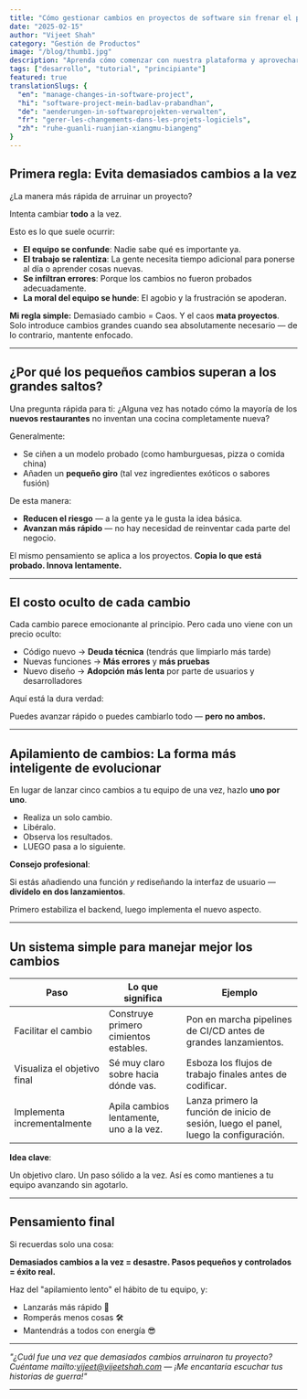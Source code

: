 ```yaml
---
title: "Cómo gestionar cambios en proyectos de software sin frenar el progreso"
date: "2025-02-15"
author: "Vijeet Shah"
category: "Gestión de Productos"
image: "/blog/thumb1.jpg"
description: "Aprenda cómo comenzar con nuestra plataforma y aprovechar al máximo sus funciones."
tags: ["desarrollo", "tutorial", "principiante"]
featured: true
translationSlugs: {
  "en": "manage-changes-in-software-project",
  "hi": "software-project-mein-badlav-prabandhan",
  "de": "aenderungen-in-softwareprojekten-verwalten",
  "fr": "gerer-les-changements-dans-les-projets-logiciels",
  "zh": "ruhe-guanli-ruanjian-xiangmu-biangeng"
}
---
```


## Primera regla: Evita demasiados cambios a la vez

¿La manera más rápida de arruinar un proyecto?

Intenta cambiar **todo** a la vez.

Esto es lo que suele ocurrir:

- **El equipo se confunde**: Nadie sabe qué es importante ya.
- **El trabajo se ralentiza**: La gente necesita tiempo adicional para ponerse al día o aprender cosas nuevas.
- **Se infiltran errores**: Porque los cambios no fueron probados adecuadamente.
- **La moral del equipo se hunde**: El agobio y la frustración se apoderan.

**Mi regla simple:** Demasiado cambio = Caos. Y el caos **mata proyectos**. Solo introduce cambios grandes cuando sea absolutamente necesario — de lo contrario, mantente enfocado.

---

## ¿Por qué los pequeños cambios superan a los grandes saltos?

Una pregunta rápida para ti: ¿Alguna vez has notado cómo la mayoría de los **nuevos restaurantes** no inventan una cocina completamente nueva?

Generalmente:

- Se ciñen a un modelo probado (como hamburguesas, pizza o comida china)
- Añaden un **pequeño giro** (tal vez ingredientes exóticos o sabores fusión)

De esta manera:

- **Reducen el riesgo** — a la gente ya le gusta la idea básica.
- **Avanzan más rápido** — no hay necesidad de reinventar cada parte del negocio.

El mismo pensamiento se aplica a los proyectos. **Copia lo que está probado. Innova lentamente.**

---

## El costo oculto de cada cambio

Cada cambio parece emocionante al principio. Pero cada uno viene con un precio oculto:

- Código nuevo → **Deuda técnica** (tendrás que limpiarlo más tarde)
- Nuevas funciones → **Más errores** y **más pruebas**
- Nuevo diseño → **Adopción más lenta** por parte de usuarios y desarrolladores

Aquí está la dura verdad:

Puedes avanzar rápido o puedes cambiarlo todo — **pero no ambos.**

---

## Apilamiento de cambios: La forma más inteligente de evolucionar

En lugar de lanzar cinco cambios a tu equipo de una vez, hazlo **uno por uno**.

- Realiza un solo cambio.
- Libéralo.
- Observa los resultados.
- LUEGO pasa a lo siguiente.

**Consejo profesional**:

Si estás añadiendo una función *y* rediseñando la interfaz de usuario — **divídelo en dos lanzamientos**.

Primero estabiliza el backend, luego implementa el nuevo aspecto.

---

## Un sistema simple para manejar mejor los cambios

| Paso | Lo que significa | Ejemplo |
| --- | --- | --- |
| Facilitar el cambio | Construye primero cimientos estables. | Pon en marcha pipelines de CI/CD antes de grandes lanzamientos. |
| Visualiza el objetivo final | Sé muy claro sobre hacia dónde vas. | Esboza los flujos de trabajo finales antes de codificar. |
| Implementa incrementalmente | Apila cambios lentamente, uno a la vez. | Lanza primero la función de inicio de sesión, luego el panel, luego la configuración. |

**Idea clave**:

Un objetivo claro. Un paso sólido a la vez. Así es como mantienes a tu equipo avanzando sin agotarlo.

---

## Pensamiento final

Si recuerdas solo una cosa:

**Demasiados cambios a la vez = desastre.
Pasos pequeños y controlados = éxito real.**

Haz del "apilamiento lento" el hábito de tu equipo, y:

- Lanzarás más rápido 🚀
- Romperás menos cosas 🛠️
- Mantendrás a todos con energía 😎

---

*"¿Cuál fue una vez que demasiados cambios arruinaron tu proyecto? Cuéntame mailto:vijeet@vijeetshah.com — ¡Me encantaría escuchar tus historias de guerra!"*

---